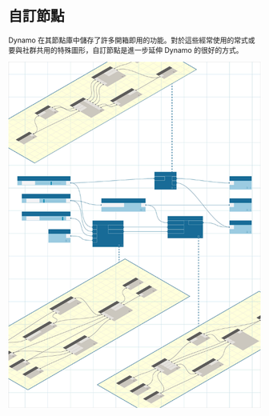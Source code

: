 

# 自訂節點

Dynamo 在其節點庫中儲存了許多開箱即用的功能。對於這些經常使用的常式或要與社群共用的特殊圖形，自訂節點是進一步延伸 Dynamo 的很好的方式。

![圖像](images/10/customNodes_cover01.jpg)

